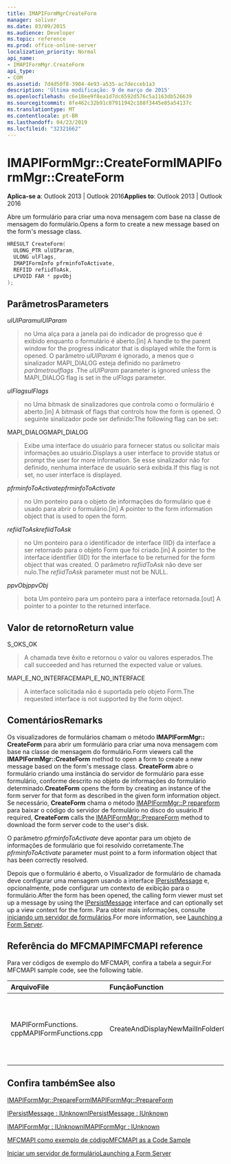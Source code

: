 ```yaml
---
title: IMAPIFormMgrCreateForm
manager: soliver
ms.date: 03/09/2015
ms.audience: Developer
ms.topic: reference
ms.prod: office-online-server
localization_priority: Normal
api_name:
- IMAPIFormMgr.CreateForm
api_type:
- COM
ms.assetid: 7d4d50f8-3904-4e93-a535-ac7decceb1a3
description: 'Última modificação: 9 de março de 2015'
ms.openlocfilehash: c6e18ee9f8ea1d7dc6592d576c5a1163db526639
ms.sourcegitcommit: 8fe462c32b91c87911942c188f3445e85a54137c
ms.translationtype: MT
ms.contentlocale: pt-BR
ms.lasthandoff: 04/23/2019
ms.locfileid: "32321662"
---
```

# <a name="imapiformmgrcreateform"></a><span data-ttu-id="0d483-103">IMAPIFormMgr::CreateForm</span><span class="sxs-lookup"><span data-stu-id="0d483-103">IMAPIFormMgr::CreateForm</span></span>

  
  
<span data-ttu-id="0d483-104">**Aplica-se a**: Outlook 2013 | Outlook 2016</span><span class="sxs-lookup"><span data-stu-id="0d483-104">**Applies to**: Outlook 2013 | Outlook 2016</span></span> 
  
<span data-ttu-id="0d483-105">Abre um formulário para criar uma nova mensagem com base na classe de mensagem do formulário.</span><span class="sxs-lookup"><span data-stu-id="0d483-105">Opens a form to create a new message based on the form's message class.</span></span>
  
```cpp
HRESULT CreateForm(
  ULONG_PTR ulUIParam,
  ULONG ulFlags,
  IMAPIFormInfo pfrminfoToActivate,
  REFIID refiidToAsk,
  LPVOID FAR * ppvObj
);
```

## <a name="parameters"></a><span data-ttu-id="0d483-106">Parâmetros</span><span class="sxs-lookup"><span data-stu-id="0d483-106">Parameters</span></span>

 <span data-ttu-id="0d483-107">_ulUIParam_</span><span class="sxs-lookup"><span data-stu-id="0d483-107">_ulUIParam_</span></span>
  
> <span data-ttu-id="0d483-108">no Uma alça para a janela pai do indicador de progresso que é exibido enquanto o formulário é aberto.</span><span class="sxs-lookup"><span data-stu-id="0d483-108">[in] A handle to the parent window for the progress indicator that is displayed while the form is opened.</span></span> <span data-ttu-id="0d483-109">O parâmetro _ulUIParam_ é ignorado, a menos que o sinalizador MAPI_DIALOG esteja definido no parâmetro _parâmetroulflags_ .</span><span class="sxs-lookup"><span data-stu-id="0d483-109">The  _ulUIParam_ parameter is ignored unless the MAPI_DIALOG flag is set in the  _ulFlags_ parameter.</span></span> 
    
 <span data-ttu-id="0d483-110">_ulFlags_</span><span class="sxs-lookup"><span data-stu-id="0d483-110">_ulFlags_</span></span>
  
> <span data-ttu-id="0d483-111">no Uma bitmask de sinalizadores que controla como o formulário é aberto.</span><span class="sxs-lookup"><span data-stu-id="0d483-111">[in] A bitmask of flags that controls how the form is opened.</span></span> <span data-ttu-id="0d483-112">O seguinte sinalizador pode ser definido:</span><span class="sxs-lookup"><span data-stu-id="0d483-112">The following flag can be set:</span></span>
    
<span data-ttu-id="0d483-113">MAPI_DIALOG</span><span class="sxs-lookup"><span data-stu-id="0d483-113">MAPI_DIALOG</span></span> 
  
> <span data-ttu-id="0d483-114">Exibe uma interface do usuário para fornecer status ou solicitar mais informações ao usuário.</span><span class="sxs-lookup"><span data-stu-id="0d483-114">Displays a user interface to provide status or prompt the user for more information.</span></span> <span data-ttu-id="0d483-115">Se esse sinalizador não for definido, nenhuma interface de usuário será exibida.</span><span class="sxs-lookup"><span data-stu-id="0d483-115">If this flag is not set, no user interface is displayed.</span></span>
    
 <span data-ttu-id="0d483-116">_pfrminfoToActivate_</span><span class="sxs-lookup"><span data-stu-id="0d483-116">_pfrminfoToActivate_</span></span>
  
> <span data-ttu-id="0d483-117">no Um ponteiro para o objeto de informações do formulário que é usado para abrir o formulário.</span><span class="sxs-lookup"><span data-stu-id="0d483-117">[in] A pointer to the form information object that is used to open the form.</span></span>
    
 <span data-ttu-id="0d483-118">_refiidToAsk_</span><span class="sxs-lookup"><span data-stu-id="0d483-118">_refiidToAsk_</span></span>
  
> <span data-ttu-id="0d483-119">no Um ponteiro para o identificador de interface (IID) da interface a ser retornado para o objeto Form que foi criado.</span><span class="sxs-lookup"><span data-stu-id="0d483-119">[in] A pointer to the interface identifier (IID) for the interface to be returned for the form object that was created.</span></span> <span data-ttu-id="0d483-120">O parâmetro _refiidToAsk_ não deve ser nulo.</span><span class="sxs-lookup"><span data-stu-id="0d483-120">The  _refiidToAsk_ parameter must not be NULL.</span></span> 
    
 <span data-ttu-id="0d483-121">_ppvObj_</span><span class="sxs-lookup"><span data-stu-id="0d483-121">_ppvObj_</span></span>
  
> <span data-ttu-id="0d483-122">bota Um ponteiro para um ponteiro para a interface retornada.</span><span class="sxs-lookup"><span data-stu-id="0d483-122">[out] A pointer to a pointer to the returned interface.</span></span>
    
## <a name="return-value"></a><span data-ttu-id="0d483-123">Valor de retorno</span><span class="sxs-lookup"><span data-stu-id="0d483-123">Return value</span></span>

<span data-ttu-id="0d483-124">S_OK</span><span class="sxs-lookup"><span data-stu-id="0d483-124">S_OK</span></span> 
  
> <span data-ttu-id="0d483-125">A chamada teve êxito e retornou o valor ou valores esperados.</span><span class="sxs-lookup"><span data-stu-id="0d483-125">The call succeeded and has returned the expected value or values.</span></span>
    
<span data-ttu-id="0d483-126">MAPI_E_NO_INTERFACE</span><span class="sxs-lookup"><span data-stu-id="0d483-126">MAPI_E_NO_INTERFACE</span></span> 
  
> <span data-ttu-id="0d483-127">A interface solicitada não é suportada pelo objeto Form.</span><span class="sxs-lookup"><span data-stu-id="0d483-127">The requested interface is not supported by the form object.</span></span>
    
## <a name="remarks"></a><span data-ttu-id="0d483-128">Comentários</span><span class="sxs-lookup"><span data-stu-id="0d483-128">Remarks</span></span>

<span data-ttu-id="0d483-129">Os visualizadores de formulários chamam o método **IMAPIFormMgr:: CreateForm** para abrir um formulário para criar uma nova mensagem com base na classe de mensagem do formulário.</span><span class="sxs-lookup"><span data-stu-id="0d483-129">Form viewers call the **IMAPIFormMgr::CreateForm** method to open a form to create a new message based on the form's message class.</span></span> <span data-ttu-id="0d483-130">**CreateForm** abre o formulário criando uma instância do servidor de formulário para esse formulário, conforme descrito no objeto de informações do formulário determinado.</span><span class="sxs-lookup"><span data-stu-id="0d483-130">**CreateForm** opens the form by creating an instance of the form server for that form as described in the given form information object.</span></span> <span data-ttu-id="0d483-131">Se necessário, **CreateForm** chama o método [IMAPIFormMgr::P repareform](imapiformmgr-prepareform.md) para baixar o código do servidor de formulário no disco do usuário.</span><span class="sxs-lookup"><span data-stu-id="0d483-131">If required, **CreateForm** calls the [IMAPIFormMgr::PrepareForm](imapiformmgr-prepareform.md) method to download the form server code to the user's disk.</span></span> 
  
<span data-ttu-id="0d483-132">O parâmetro _pfrminfoToActivate_ deve apontar para um objeto de informações de formulário que foi resolvido corretamente.</span><span class="sxs-lookup"><span data-stu-id="0d483-132">The  _pfrminfoToActivate_ parameter must point to a form information object that has been correctly resolved.</span></span> 
  
<span data-ttu-id="0d483-133">Depois que o formulário é aberto, o Visualizador de formulário de chamada deve configurar uma mensagem usando a interface [IPersistMessage](ipersistmessageiunknown.md) e, opcionalmente, pode configurar um contexto de exibição para o formulário.</span><span class="sxs-lookup"><span data-stu-id="0d483-133">After the form has been opened, the calling form viewer must set up a message by using the [IPersistMessage](ipersistmessageiunknown.md) interface and can optionally set up a view context for the form.</span></span> <span data-ttu-id="0d483-134">Para obter mais informações, consulte [iniciando um servidor de formulários](launching-a-form-server.md).</span><span class="sxs-lookup"><span data-stu-id="0d483-134">For more information, see [Launching a Form Server](launching-a-form-server.md).</span></span> 
  
## <a name="mfcmapi-reference"></a><span data-ttu-id="0d483-135">Referência do MFCMAPI</span><span class="sxs-lookup"><span data-stu-id="0d483-135">MFCMAPI reference</span></span>

<span data-ttu-id="0d483-136">Para ver códigos de exemplo do MFCMAPI, confira a tabela a seguir.</span><span class="sxs-lookup"><span data-stu-id="0d483-136">For MFCMAPI sample code, see the following table.</span></span>
  
|<span data-ttu-id="0d483-137">**Arquivo**</span><span class="sxs-lookup"><span data-stu-id="0d483-137">**File**</span></span>|<span data-ttu-id="0d483-138">**Função**</span><span class="sxs-lookup"><span data-stu-id="0d483-138">**Function**</span></span>|<span data-ttu-id="0d483-139">**Comentário**</span><span class="sxs-lookup"><span data-stu-id="0d483-139">**Comment**</span></span>|
|:-----|:-----|:-----|
|<span data-ttu-id="0d483-140">MAPIFormFunctions. cpp</span><span class="sxs-lookup"><span data-stu-id="0d483-140">MAPIFormFunctions.cpp</span></span>  <br/> |<span data-ttu-id="0d483-141">CreateAndDisplayNewMailInFolder</span><span class="sxs-lookup"><span data-stu-id="0d483-141">CreateAndDisplayNewMailInFolder</span></span>  <br/> |<span data-ttu-id="0d483-142">MFCMAPI usa o método **IMAPIFormMgr:: CreateForm** para criar um formulário antes de exibi-lo.</span><span class="sxs-lookup"><span data-stu-id="0d483-142">MFCMAPI uses the **IMAPIFormMgr::CreateForm** method to create a form before displaying it.</span></span>  <br/> |
   
## <a name="see-also"></a><span data-ttu-id="0d483-143">Confira também</span><span class="sxs-lookup"><span data-stu-id="0d483-143">See also</span></span>



[<span data-ttu-id="0d483-144">IMAPIFormMgr::PrepareForm</span><span class="sxs-lookup"><span data-stu-id="0d483-144">IMAPIFormMgr::PrepareForm</span></span>](imapiformmgr-prepareform.md)
  
[<span data-ttu-id="0d483-145">IPersistMessage : IUnknown</span><span class="sxs-lookup"><span data-stu-id="0d483-145">IPersistMessage : IUnknown</span></span>](ipersistmessageiunknown.md)
  
[<span data-ttu-id="0d483-146">IMAPIFormMgr : IUnknown</span><span class="sxs-lookup"><span data-stu-id="0d483-146">IMAPIFormMgr : IUnknown</span></span>](imapiformmgriunknown.md)


[<span data-ttu-id="0d483-147">MFCMAPI como exemplo de código</span><span class="sxs-lookup"><span data-stu-id="0d483-147">MFCMAPI as a Code Sample</span></span>](mfcmapi-as-a-code-sample.md)
  
[<span data-ttu-id="0d483-148">Iniciar um servidor de formulário</span><span class="sxs-lookup"><span data-stu-id="0d483-148">Launching a Form Server</span></span>](launching-a-form-server.md)

